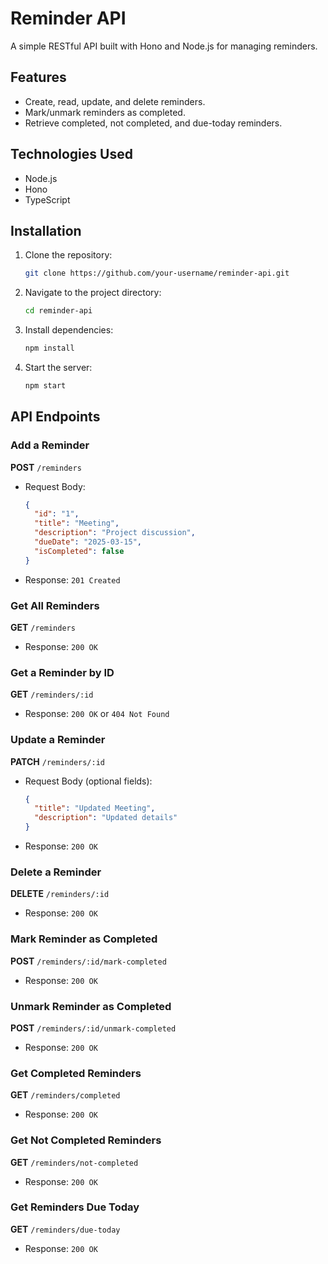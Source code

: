 # Reminder API

A simple RESTful API built with Hono and Node.js for managing reminders.

## Features
- Create, read, update, and delete reminders.
- Mark/unmark reminders as completed.
- Retrieve completed, not completed, and due-today reminders.

## Technologies Used
- Node.js
- Hono
- TypeScript

## Installation
1. Clone the repository:
   ```sh
   git clone https://github.com/your-username/reminder-api.git
   ```
2. Navigate to the project directory:
   ```sh
   cd reminder-api
   ```
3. Install dependencies:
   ```sh
   npm install
   ```
4. Start the server:
   ```sh
   npm start
   ```

## API Endpoints

### Add a Reminder
**POST** `/reminders`
- Request Body:
  ```json
  {
    "id": "1",
    "title": "Meeting",
    "description": "Project discussion",
    "dueDate": "2025-03-15",
    "isCompleted": false
  }
  ```
- Response: `201 Created`

### Get All Reminders
**GET** `/reminders`
- Response: `200 OK`

### Get a Reminder by ID
**GET** `/reminders/:id`
- Response: `200 OK` or `404 Not Found`

### Update a Reminder
**PATCH** `/reminders/:id`
- Request Body (optional fields):
  ```json
  {
    "title": "Updated Meeting",
    "description": "Updated details"
  }
  ```
- Response: `200 OK`

### Delete a Reminder
**DELETE** `/reminders/:id`
- Response: `200 OK`

### Mark Reminder as Completed
**POST** `/reminders/:id/mark-completed`
- Response: `200 OK`

### Unmark Reminder as Completed
**POST** `/reminders/:id/unmark-completed`
- Response: `200 OK`

### Get Completed Reminders
**GET** `/reminders/completed`
- Response: `200 OK`

### Get Not Completed Reminders
**GET** `/reminders/not-completed`
- Response: `200 OK`

### Get Reminders Due Today
**GET** `/reminders/due-today`
- Response: `200 OK`



